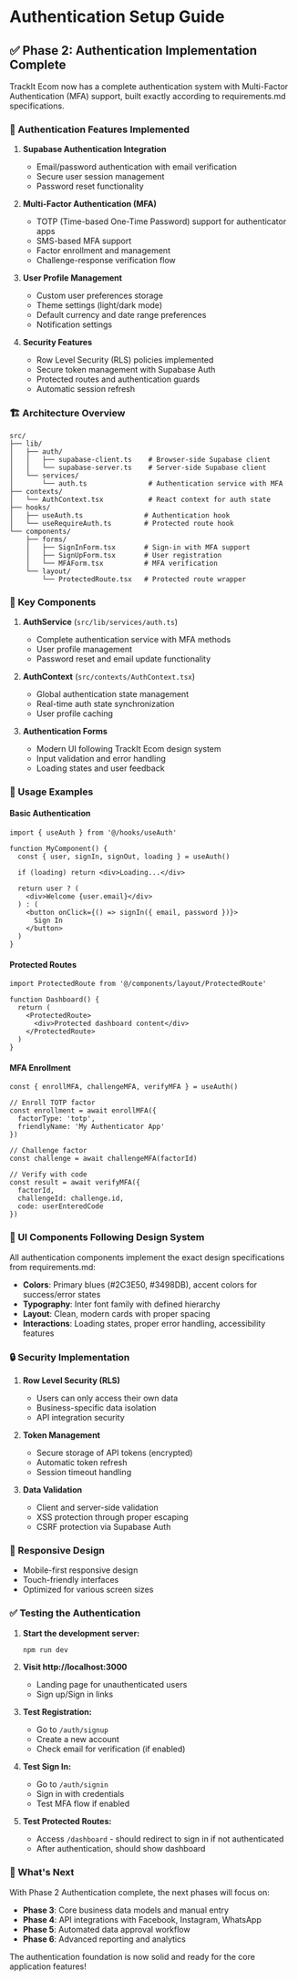 # Authentication Setup Guide

## ✅ Phase 2: Authentication Implementation Complete

TrackIt Ecom now has a complete authentication system with Multi-Factor Authentication (MFA) support, built exactly according to requirements.md specifications.

### 🔐 Authentication Features Implemented

1. **Supabase Authentication Integration**
   - Email/password authentication with email verification
   - Secure user session management
   - Password reset functionality

2. **Multi-Factor Authentication (MFA)**
   - TOTP (Time-based One-Time Password) support for authenticator apps
   - SMS-based MFA support
   - Factor enrollment and management
   - Challenge-response verification flow

3. **User Profile Management**
   - Custom user preferences storage
   - Theme settings (light/dark mode)
   - Default currency and date range preferences
   - Notification settings

4. **Security Features**
   - Row Level Security (RLS) policies implemented
   - Secure token management with Supabase Auth
   - Protected routes and authentication guards
   - Automatic session refresh

### 🏗️ Architecture Overview

```
src/
├── lib/
│   ├── auth/
│   │   ├── supabase-client.ts    # Browser-side Supabase client
│   │   └── supabase-server.ts    # Server-side Supabase client
│   └── services/
│       └── auth.ts               # Authentication service with MFA
├── contexts/
│   └── AuthContext.tsx           # React context for auth state
├── hooks/
│   ├── useAuth.ts               # Authentication hook
│   └── useRequireAuth.ts        # Protected route hook
└── components/
    ├── forms/
    │   ├── SignInForm.tsx       # Sign-in with MFA support
    │   ├── SignUpForm.tsx       # User registration
    │   └── MFAForm.tsx          # MFA verification
    └── layout/
        └── ProtectedRoute.tsx   # Protected route wrapper
```

### 🔧 Key Components

1. **AuthService** (`src/lib/services/auth.ts`)
   - Complete authentication service with MFA methods
   - User profile management
   - Password reset and email update functionality

2. **AuthContext** (`src/contexts/AuthContext.tsx`)
   - Global authentication state management
   - Real-time auth state synchronization
   - User profile caching

3. **Authentication Forms**
   - Modern UI following TrackIt Ecom design system
   - Input validation and error handling
   - Loading states and user feedback

### 🚀 Usage Examples

#### Basic Authentication
```tsx
import { useAuth } from '@/hooks/useAuth'

function MyComponent() {
  const { user, signIn, signOut, loading } = useAuth()
  
  if (loading) return <div>Loading...</div>
  
  return user ? (
    <div>Welcome {user.email}</div>
  ) : (
    <button onClick={() => signIn({ email, password })}>
      Sign In
    </button>
  )
}
```

#### Protected Routes
```tsx
import ProtectedRoute from '@/components/layout/ProtectedRoute'

function Dashboard() {
  return (
    <ProtectedRoute>
      <div>Protected dashboard content</div>
    </ProtectedRoute>
  )
}
```

#### MFA Enrollment
```tsx
const { enrollMFA, challengeMFA, verifyMFA } = useAuth()

// Enroll TOTP factor
const enrollment = await enrollMFA({
  factorType: 'totp',
  friendlyName: 'My Authenticator App'
})

// Challenge factor
const challenge = await challengeMFA(factorId)

// Verify with code
const result = await verifyMFA({
  factorId,
  challengeId: challenge.id,
  code: userEnteredCode
})
```

### 🎨 UI Components Following Design System

All authentication components implement the exact design specifications from requirements.md:

- **Colors**: Primary blues (#2C3E50, #3498DB), accent colors for success/error states
- **Typography**: Inter font family with defined hierarchy
- **Layout**: Clean, modern cards with proper spacing
- **Interactions**: Loading states, proper error handling, accessibility features

### 🔒 Security Implementation

1. **Row Level Security (RLS)**
   - Users can only access their own data
   - Business-specific data isolation
   - API integration security

2. **Token Management**
   - Secure storage of API tokens (encrypted)
   - Automatic token refresh
   - Session timeout handling

3. **Data Validation**
   - Client and server-side validation
   - XSS protection through proper escaping
   - CSRF protection via Supabase Auth

### 📱 Responsive Design

- Mobile-first responsive design
- Touch-friendly interfaces
- Optimized for various screen sizes

### ✅ Testing the Authentication

1. **Start the development server:**
   ```bash
   npm run dev
   ```

2. **Visit http://localhost:3000**
   - Landing page for unauthenticated users
   - Sign up/Sign in links

3. **Test Registration:**
   - Go to `/auth/signup`
   - Create a new account
   - Check email for verification (if enabled)

4. **Test Sign In:**
   - Go to `/auth/signin`
   - Sign in with credentials
   - Test MFA flow if enabled

5. **Test Protected Routes:**
   - Access `/dashboard` - should redirect to sign in if not authenticated
   - After authentication, should show dashboard

### 🔄 What's Next

With Phase 2 Authentication complete, the next phases will focus on:

- **Phase 3**: Core business data models and manual entry
- **Phase 4**: API integrations with Facebook, Instagram, WhatsApp
- **Phase 5**: Automated data approval workflow
- **Phase 6**: Advanced reporting and analytics

The authentication foundation is now solid and ready for the core application features!